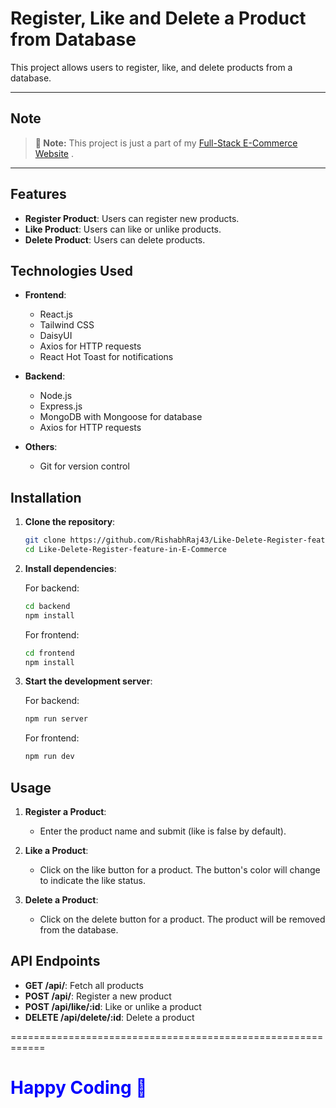 # Register, Like and Delete a Product from Database

This project allows users to register, like, and delete products from a database. 


----
## Note

> **🔔 Note:** This project is just a part of my [Full-Stack E-Commerce Website](https://github.com/RishabhRaj43/E-Commerce-Store) .


----

## Features

- **Register Product**: Users can register new products.
- **Like Product**: Users can like or unlike products.
- **Delete Product**: Users can delete products.

## Technologies Used

- **Frontend**:
  - React.js
  - Tailwind CSS
  - DaisyUI
  - Axios for HTTP requests
  - React Hot Toast for notifications

- **Backend**:
  - Node.js
  - Express.js
  - MongoDB with Mongoose for database
  - Axios for HTTP requests

- **Others**:
  - Git for version control

## Installation

1. **Clone the repository**:

    ```bash
    git clone https://github.com/RishabhRaj43/Like-Delete-Register-feature-in-E-Commerce.git
    cd Like-Delete-Register-feature-in-E-Commerce
    ```

2. **Install dependencies**:

    For backend:
    ```bash
    cd backend
    npm install
    ```

    For frontend:
    ```bash
    cd frontend
    npm install
    ```

3. **Start the development server**:

    For backend:
    ```bash
    npm run server
    ```

    For frontend:
    ```bash
    npm run dev
    ```

## Usage

1. **Register a Product**:
   - Enter the product name and submit (like is false by default).

2. **Like a Product**:
   - Click on the like button for a product. The button's color will change to indicate the like status.

3. **Delete a Product**:
   - Click on the delete button for a product. The product will be removed from the database.

## API Endpoints

- **GET /api/**: Fetch all products
- **POST /api/**: Register a new product
- **POST /api/like/:id**: Like or unlike a product
- **DELETE /api/delete/:id**: Delete a product



============================================================

<h1 style="color:blue;">Happy Coding 🎉</h1>
